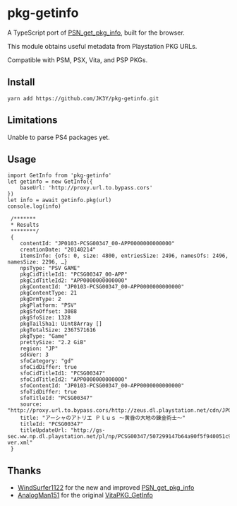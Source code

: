 # pkg-getinfo

A TypeScript port of [PSN_get_pkg_info][], built for the browser.

This module obtains useful metadata from Playstation PKG URLs.

Compatible with PSM, PSX, Vita, and PSP PKGs.
 
## Install
```
yarn add https://github.com/JK3Y/pkg-getinfo.git
```

## Limitations
Unable to parse PS4 packages yet.

## Usage
```
import GetInfo from 'pkg-getinfo'
let getinfo = new GetInfo({
    baseUrl: 'http://proxy.url.to.bypass.cors'
})
let info = await getinfo.pkg(url)
console.log(info)

 /*******
 * Results
 ********/
 { 
    contentId: "JP0103-PCSG00347_00-APP0000000000000"
    creationDate: "20140214"
    itemsInfo: {ofs: 0, size: 4800, entriesSize: 2496, namesOfs: 2496, namesSize: 2296, …}
    npsType: "PSV GAME"
    pkgCidTitleId1: "PCSG00347_00-APP"
    pkgCidTitleId2: "APP0000000000000"
    pkgContentId: "JP0103-PCSG00347_00-APP0000000000000"
    pkgContentType: 21
    pkgDrmType: 2
    pkgPlatform: "PSV"
    pkgSfoOffset: 3088
    pkgSfoSize: 1328
    pkgTailSha1: Uint8Array []
    pkgTotalSize: 2367571616
    pkgType: "Game"
    prettySize: "2.2 GiB"
    region: "JP"
    sdkVer: 3
    sfoCategory: "gd"
    sfoCidDiffer: true
    sfoCidTitleId1: "PCSG00347"
    sfoCidTitleId2: "APP0000000000000"
    sfoContentId: "JP0103-PCSG00347_00-APP0000000000000"
    sfoTidDiffer: true
    sfoTitleId: "PCSG00347"
    source: "http://proxy.url.to.bypass.cors/http://zeus.dl.playstation.net/cdn/JP0103/PCSG00347_00/aaTtYWXKardsZAvtSKHMFIKXGlxlLXDugjEHQGGzCSxipwtmECgHKjFbbBFRIBOEjKGVgRivgBdEoYrGJRQTMNagvkihVOQuXRcXh.pkg"
    title: "アーシャのアトリエ Ｐｌｕｓ ～黄昏の大地の錬金術士～"
    titleId: "PCSG00347"
    titleUpdateUrl: "http://gs-sec.ww.np.dl.playstation.net/pl/np/PCSG00347/507299147b64a90f5f940051c902d70579d235e1947c19cc064da6ac88bdf532/PCSG00347-ver.xml"
 }
 ```

## Thanks
* [WindSurfer1122][] for the new and improved [PSN_get_pkg_info][]
* [AnalogMan151][] for the original [VitaPKG\_GetInfo][]

[AnalogMan151]: https://github.com/AnalogMan151
[VitaPKG\_GetInfo]: https://github.com/AnalogMan151/VitaPKG_GetInfo
[WindSurfer1122]: https://github.com/windsurfer1122
[PSN_get_pkg_info]: https://github.com/windsurfer1122/PSN_get_pkg_info

